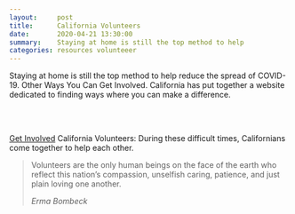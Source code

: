 ```yaml
---
layout:     post
title:      California Volunteers
date:       2020-04-21 13:30:00
summary:    Staying at home is still the top method to help
categories: resources volunteeer
---
```



Staying at home is still the top method to help reduce the spread of COVID-19. Other Ways You
Can Get Involved.  California has put together a website dedicated to finding ways where you can make a difference.

<br>
<br>

[Get Involved](https://californiavolunteers.ca.gov/get-involved/covid-19/) California Volunteers:  During these difficult times, Californians come together to help each other.


<blockquote>
  <p>
  Volunteers are the only human beings on the face of the earth who reflect this nation’s compassion, unselfish caring, patience, and just plain loving one another.
  </p>
  <footer><cite title="Erma Bombeck">Erma Bombeck</cite></footer>
</blockquote>
